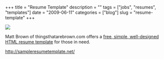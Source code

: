 +++
title = "Resume Template"
description = ""
tags = ["jobs", "resumes", "templates"]
date = "2009-06-11"
categories = ["blog"]
slug = "resume-template"
+++



  <div class="notebook-screenshot"><a href="http://sampleresumetemplate.net/"><img src="/media/bluga/wt4a311a218d434_0.jpg"/></a></div><p>Matt Brown of thingsthatarebrown.com offers a <a href="http://sampleresumetemplate.net/">free, simple, well-designed HTML resume template</a> for those in need.</p>
    
  <a href="http://sampleresumetemplate.net/">http://sampleresumetemplate.net/</a>
